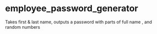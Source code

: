 # employee_password_generator
Takes first &amp; last name, outputs a password with parts of full name , and random numbers
